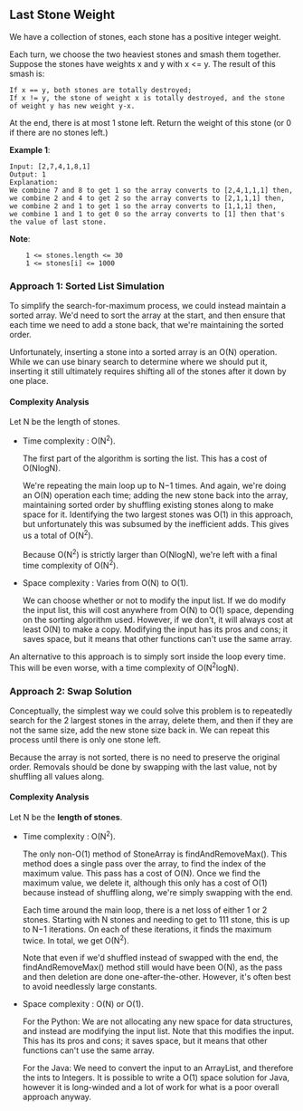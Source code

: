 ## Last Stone Weight

We have a collection of stones, each stone has a positive integer weight.

Each turn, we choose the two heaviest stones and smash them together.  Suppose the stones have weights x and y with x <= y.  The result of this smash is:

    If x == y, both stones are totally destroyed;
    If x != y, the stone of weight x is totally destroyed, and the stone of weight y has new weight y-x.

At the end, there is at most 1 stone left.  Return the weight of this stone (or 0 if there are no stones left.)

**Example 1**:
```
Input: [2,7,4,1,8,1]
Output: 1
Explanation: 
We combine 7 and 8 to get 1 so the array converts to [2,4,1,1,1] then,
we combine 2 and 4 to get 2 so the array converts to [2,1,1,1] then,
we combine 2 and 1 to get 1 so the array converts to [1,1,1] then,
we combine 1 and 1 to get 0 so the array converts to [1] then that's the value of last stone.
```
 

**Note**:
```
    1 <= stones.length <= 30
    1 <= stones[i] <= 1000
```

### Approach 1: Sorted List Simulation

To simplify the search-for-maximum process, we could instead maintain a sorted array. We'd need to sort the array at the start, and then ensure that each time we need to add a stone back, that we're maintaining the sorted order.

Unfortunately, inserting a stone into a sorted array is an O(N) operation. While we can use binary search to determine where we should put it, inserting it still ultimately requires shifting all of the stones after it down by one place.

#### Complexity Analysis

Let N be the length of stones.
* Time complexity : O(N<sup>2</sup>).

    The first part of the algorithm is sorting the list. This has a cost of O(NlogN).

   We're repeating the main loop up to N−1 times. And again, we're doing an O(N) operation each time; adding the new stone back into the array, maintaining sorted order by shuffling existing stones along to make space for it. Identifying the two largest stones was O(1) in this approach, but unfortunately this was subsumed by the inefficient adds. This gives us a total of O(N<sup>2</sup>).

    Because O(N<sup>2</sup>) is strictly larger than O(NlogN), we're left with a final time complexity of O(N<sup>2</sup>).

* Space complexity : Varies from O(N) to O(1).

    We can choose whether or not to modify the input list. If we do modify the input list, this will cost anywhere from O(N) to O(1) space, depending on the sorting algorithm used. However, if we don't, it will always cost at least O(N) to make a copy. Modifying the input has its pros and cons; it saves space, but it means that other functions can't use the same array.

An alternative to this approach is to simply sort inside the loop every time. This will be even worse, with a time complexity of O(N<sup>2</sup>logN).

### Approach 2: Swap Solution

Conceptually, the simplest way we could solve this problem is to repeatedly search for the 2 largest stones in the array, delete them, and then if they are not the same size, add the new stone size back in. We can repeat this process until there is only one stone left.

Because the array is not sorted, there is no need to preserve the original order. Removals should be done by swapping with the last value, not by shuffling all values along.

#### Complexity Analysis

Let N be the **length of stones**. 

* Time complexity : O(N<sup>2</sup>).

    The only non-O(1) method of StoneArray is findAndRemoveMax(). This method does a single pass over the array, to find the index of the maximum value. This pass has a cost of O(N). Once we find the maximum value, we delete it, although this only has a cost of O(1) because instead of shuffling along, we're simply swapping with the end.

    Each time around the main loop, there is a net loss of either 1 or 2 stones. Starting with N stones and needing to get to 111 stone, this is up to N−1 iterations. On each of these iterations, it finds the maximum twice. In total, we get O(N<sup>2</sup>).

    Note that even if we'd shuffled instead of swapped with the end, the findAndRemoveMax() method still would have been O(N), as the pass and then deletion are done one-after-the-other. However, it's often best to avoid needlessly large constants.

* Space complexity : O(N) or O(1).

    For the Python: We are not allocating any new space for data structures, and instead are modifying the input list. Note that this modifies the input. This has its pros and cons; it saves space, but it means that other functions can't use the same array.

    For the Java: We need to convert the input to an ArrayList, and therefore the ints to Integers. It is possible to write a O(1) space solution for Java, however it is long-winded and a lot of work for what is a poor overall approach anyway.

